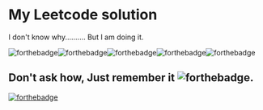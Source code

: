 # My Leetcode solution

I don't know why.......... But I am doing it.

![forthebadge](https://forthebadge.com/images/badges/uses-badges.svg)![forthebadge](https://forthebadge.com/images/badges/built-by-developers.svg)![forthebadge](https://forthebadge.com/images/badges/contains-17-coffee-cups.svg)![forthebadge](https://forthebadge.com/images/badges/ctrl-c-ctrl-v.svg)![forthebadge](https://forthebadge.com/images/badges/for-robots.svg)

## Don't ask how, Just remember it ![forthebadge](https://forthebadge.com/images/badges/works-on-my-machine.svg).


[![forthebadge](https://forthebadge.com/images/badges/no-ragrets.svg)](https://forthebadge.com)
